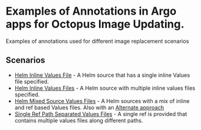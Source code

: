 # Examples of Annotations in Argo apps for Octopus Image Updating.

Examples of annotations used for different image replacement scenarios

## Scenarios

 - [Helm Inline Values File]("./helm-inline-values-file/app.yaml) - A Helm source that has a single inline Values file specified.
 - [Helm Inline Values Files](./helm-inline-values-files/app.yaml) - A Helm source with multiple inline values files specified.
 - [Helm Mixed Source Values Files](./helm-mixed-source-values-files/app.yaml) - A Helm sources with a mix of inline and ref based Values files. Also with an [Alternate approach](./helm-mixed-source-values-files/app-alternate.yaml)
 - [Single Ref Path Separated Values Files](./single-ref-path-separated-values/app.yaml) - A single ref is provided that contains multiple values files along different paths.
